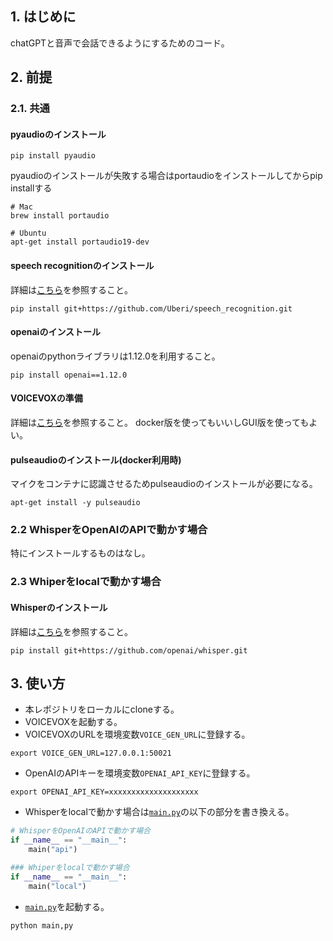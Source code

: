 ## 1. はじめに

chatGPTと音声で会話できるようにするためのコード。


## 2. 前提

### 2.1. 共通

#### pyaudioのインストール

```shell
pip install pyaudio
```

pyaudioのインストールが失敗する場合はportaudioをインストールしてからpip installする


```shell
# Mac
brew install portaudio

# Ubuntu
apt-get install portaudio19-dev
```

#### speech recognitionのインストール

詳細は[こちら](https://github.com/Uberi/speech_recognition)を参照すること。
```shell
pip install git+https://github.com/Uberi/speech_recognition.git
```

#### openaiのインストール

openaiのpythonライブラリは1.12.0を利用すること。
```shell
pip install openai==1.12.0
```

#### VOICEVOXの準備

詳細は[こちら](https://github.com/VOICEVOX/voicevox_engine)を参照すること。
docker版を使ってもいいしGUI版を使ってもよい。

#### pulseaudioのインストール(docker利用時)

マイクをコンテナに認識させるためpulseaudioのインストールが必要になる。
```shell
apt-get install -y pulseaudio
```

### 2.2 WhisperをOpenAIのAPIで動かす場合

特にインストールするものはなし。

### 2.3 Whiperをlocalで動かす場合

#### Whisperのインストール

詳細は[こちら](https://github.com/openai/whisper)を参照すること。
```shell
pip install git+https://github.com/openai/whisper.git
```

## 3. 使い方

- 本レポジトリをローカルにcloneする。
- VOICEVOXを起動する。
- VOICEVOXのURLを環境変数`VOICE_GEN_URL`に登録する。

```shell
export VOICE_GEN_URL=127.0.0.1:50021
```
- OpenAIのAPIキーを環境変数`OPENAI_API_KEY`に登録する。

```shell
export OPENAI_API_KEY=xxxxxxxxxxxxxxxxxxxx
```
- Whisperをlocalで動かす場合は[`main.py`](main.py)の以下の部分を書き換える。

```python
# WhisperをOpenAIのAPIで動かす場合
if __name__ == "__main__":
    main("api")
```
```python
### Whiperをlocalで動かす場合
if __name__ == "__main__":
    main("local")

```
- [`main.py`](main.py)を起動する。
```shell
python main,py
```